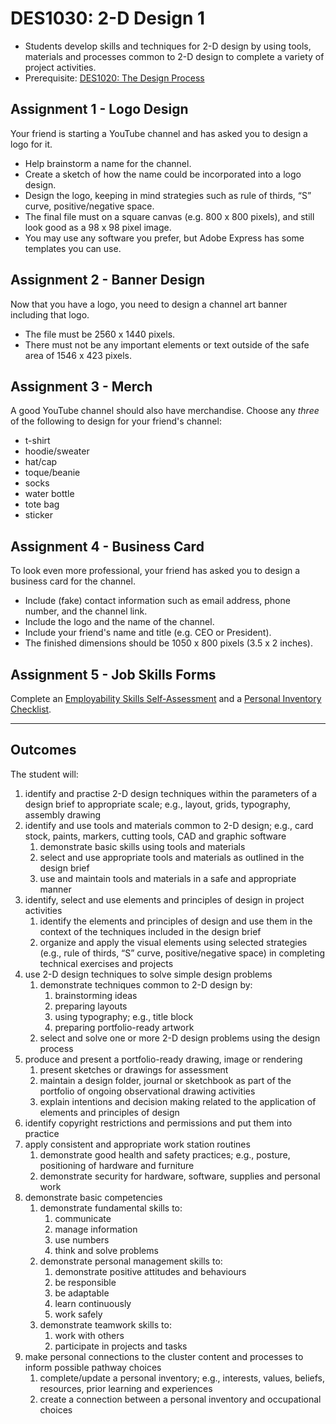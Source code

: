 # DES1030: 2-D Design 1

* Students develop skills and techniques for 2-D design by using tools, materials and processes common to 2-D design to complete a variety of project activities.
* Prerequisite: [DES1020: The Design Process](DES1020.md)

## Assignment 1 - Logo Design

Your friend is starting a YouTube channel and has asked you to design a logo for it.

* Help brainstorm a name for the channel.
* Create a sketch of how the name could be incorporated into a logo design.
* Design the logo, keeping in mind strategies such as rule of thirds, “S” curve, positive/negative space.
* The final file must on a square canvas (e.g. 800 x 800 pixels), and still look good as a 98 x 98 pixel image.
* You may use any software you prefer, but Adobe Express has some templates you can use.

## Assignment 2 - Banner Design

Now that you have a logo, you need to design a channel art banner including that logo.

* The file must be 2560 x 1440 pixels.
* There must not be any important elements or text outside of the safe area of 1546 x 423 pixels.

## Assignment 3 - Merch

A good YouTube channel should also have merchandise. Choose any *three* of the following to design for your friend's channel:

* t-shirt
* hoodie/sweater
* hat/cap
* toque/beanie
* socks
* water bottle
* tote bag
* sticker

## Assignment 4 - Business Card

To look even more professional, your friend has asked you to design a business card for the channel.

* Include (fake) contact information such as email address, phone number, and the channel link.
* Include the logo and the name of the channel.
* Include your friend's name and title (e.g. CEO or President).
* The finished dimensions should be 1050 x 800 pixels (3.5 x 2 inches).

## Assignment 5 - Job Skills Forms

Complete an [Employability Skills Self-Assessment](https://docs.google.com/forms/d/e/1FAIpQLSeg5oKGSpVoPOOobLzBy20qugNRzDVHIJ4GU4AR6stKZwMFeg/viewform?usp=pp_url&entry.1608836029=DES1012) and a [Personal Inventory Checklist](https://docs.google.com/forms/d/e/1FAIpQLSdOEdGul7Omr2ggimeQU-dwUKrWGPU9t52ocposyntKgm7Kjg/viewform?usp=pp_url&entry.1721107223=DES1020).

---

## Outcomes

The student will:

1. identify and practise 2-D design techniques within the parameters of a design brief to appropriate scale; e.g., layout, grids, typography, assembly drawing
2. identify and use tools and materials common to 2-D design; e.g., card stock, paints, markers, cutting tools, CAD and graphic software
    1. demonstrate basic skills using tools and materials
    2. select and use appropriate tools and materials as outlined in the design brief
    3. use and maintain tools and materials in a safe and appropriate manner
3. identify, select and use elements and principles of design in project activities
    1. identify the elements and principles of design and use them in the context of the techniques included in the design brief
    2. organize and apply the visual elements using selected strategies (e.g., rule of thirds, “S” curve, positive/negative space) in completing technical exercises and projects
4. use 2-D design techniques to solve simple design problems
    1. demonstrate techniques common to 2-D design by:
        1. brainstorming ideas
        2. preparing layouts
        3. using typography; e.g., title block
        4. preparing portfolio-ready artwork
    2. select and solve one or more 2-D design problems using the design process
5. produce and present a portfolio-ready drawing, image or rendering
    1. present sketches or drawings for assessment
    2. maintain a design folder, journal or sketchbook as part of the portfolio of ongoing observational drawing activities
    3. explain intentions and decision making related to the application of elements and principles of design
6. identify copyright restrictions and permissions and put them into practice
7. apply consistent and appropriate work station routines
    1. demonstrate good health and safety practices; e.g., posture, positioning of hardware and furniture
    2. demonstrate security for hardware, software, supplies and personal work
8. demonstrate basic competencies
    1. demonstrate fundamental skills to:
        1. communicate
        2. manage information
        3. use numbers
        4. think and solve problems
    2. demonstrate personal management skills to:
        1. demonstrate positive attitudes and behaviours
        2. be responsible
        3. be adaptable
        4. learn continuously
        5. work safely
    3. demonstrate teamwork skills to:
        1. work with others
        2. participate in projects and tasks
9. make personal connections to the cluster content and processes to inform possible pathway choices
    1. complete/update a personal inventory; e.g., interests, values, beliefs, resources, prior learning and experiences
    2. create a connection between a personal inventory and occupational choices
